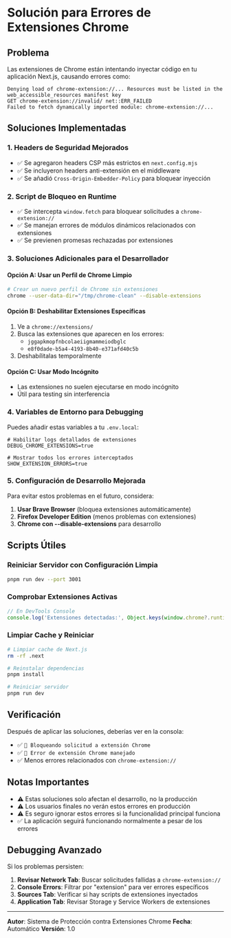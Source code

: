 # Solución para Errores de Extensiones Chrome

## Problema
Las extensiones de Chrome están intentando inyectar código en tu aplicación Next.js, causando errores como:

```
Denying load of chrome-extension://... Resources must be listed in the web_accessible_resources manifest key
GET chrome-extension://invalid/ net::ERR_FAILED
Failed to fetch dynamically imported module: chrome-extension://...
```

## Soluciones Implementadas

### 1. Headers de Seguridad Mejorados
- ✅ Se agregaron headers CSP más estrictos en `next.config.mjs`
- ✅ Se incluyeron headers anti-extensión en el middleware
- ✅ Se añadió `Cross-Origin-Embedder-Policy` para bloquear inyección

### 2. Script de Bloqueo en Runtime
- ✅ Se intercepta `window.fetch` para bloquear solicitudes a `chrome-extension://`
- ✅ Se manejan errores de módulos dinámicos relacionados con extensiones
- ✅ Se previenen promesas rechazadas por extensiones

### 3. Soluciones Adicionales para el Desarrollador

#### Opción A: Usar un Perfil de Chrome Limpio
```bash
# Crear un nuevo perfil de Chrome sin extensiones
chrome --user-data-dir="/tmp/chrome-clean" --disable-extensions
```

#### Opción B: Deshabilitar Extensiones Específicas
1. Ve a `chrome://extensions/`
2. Busca las extensiones que aparecen en los errores:
   - `jggapkmopfnbcolaeiigmammeiodbglc`
   - `e8f0dade-b5a4-4193-8b40-e371afd40c5b`
3. Deshabílitalas temporalmente

#### Opción C: Usar Modo Incógnito
- Las extensiones no suelen ejecutarse en modo incógnito
- Útil para testing sin interferencia

### 4. Variables de Entorno para Debugging

Puedes añadir estas variables a tu `.env.local`:

```env
# Habilitar logs detallados de extensiones
DEBUG_CHROME_EXTENSIONS=true

# Mostrar todos los errores interceptados
SHOW_EXTENSION_ERRORS=true
```

### 5. Configuración de Desarrollo Mejorada

Para evitar estos problemas en el futuro, considera:

1. **Usar Brave Browser** (bloquea extensiones automáticamente)
2. **Firefox Developer Edition** (menos problemas con extensiones)
3. **Chrome con --disable-extensions** para desarrollo

## Scripts Útiles

### Reiniciar Servidor con Configuración Limpia
```bash
pnpm run dev --port 3001
```

### Comprobar Extensiones Activas
```javascript
// En DevTools Console
console.log('Extensiones detectadas:', Object.keys(window.chrome?.runtime || {}));
```

### Limpiar Cache y Reiniciar
```bash
# Limpiar cache de Next.js
rm -rf .next

# Reinstalar dependencias
pnpm install

# Reiniciar servidor
pnpm run dev
```

## Verificación

Después de aplicar las soluciones, deberías ver en la consola:
- ✅ `🚫 Bloqueando solicitud a extensión Chrome`
- ✅ `🚫 Error de extensión Chrome manejado`
- ✅ Menos errores relacionados con `chrome-extension://`

## Notas Importantes

- ⚠️ Estas soluciones solo afectan el desarrollo, no la producción
- ⚠️ Los usuarios finales no verán estos errores en producción
- ⚠️ Es seguro ignorar estos errores si la funcionalidad principal funciona
- ✅ La aplicación seguirá funcionando normalmente a pesar de los errores

## Debugging Avanzado

Si los problemas persisten:

1. **Revisar Network Tab**: Buscar solicitudes fallidas a `chrome-extension://`
2. **Console Errors**: Filtrar por "extension" para ver errores específicos
3. **Sources Tab**: Verificar si hay scripts de extensiones inyectados
4. **Application Tab**: Revisar Storage y Service Workers de extensiones

---

**Autor**: Sistema de Protección contra Extensiones Chrome
**Fecha**: Automático
**Versión**: 1.0 